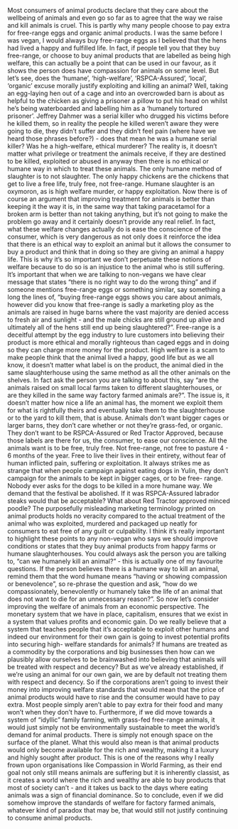 Most consumers of animal products declare that they care about the wellbeing of animals and even go so far as to agree that the way we raise and kill animals is cruel. This is partly why many people choose to pay extra for free-range eggs and organic animal products. I was the same before I was vegan, I would always buy free-range eggs as I believed that the hens had lived a happy and fulfilled life. In fact, if people tell you that they buy free-range, or choose to buy animal products that are labelled as being high welfare, this can actually be a point that can be used in our favour, as it shows the person does have compassion for animals on some level. But let’s see, does the ‘humane’, ‘high-welfare’, ‘RSPCA-Assured’, ‘local’, ‘organic’ excuse morally justify exploiting and killing an animal? Well, taking an egg-laying hen out of a cage and into an overcrowded barn is about as helpful to the chicken as giving a prisoner a pillow to put his head on whilst he’s being waterboarded and labelling him as a ‘humanely tortured prisoner’. Jeffrey Dahmer was a serial killer who drugged his victims before he killed them, so in reality the people he killed weren’t aware they were going to die, they didn’t suffer and they didn’t feel pain (where have we heard those phrases before?) - does that mean he was a humane serial killer? Was he a high-welfare, ethical murderer? The reality is, it doesn’t matter what privilege or treatment the animals receive, if they are destined to be killed, exploited or abused in anyway then there is no ethical or humane way in which to treat these animals. The only humane method of slaughter is to not slaughter. The only happy chickens are the chickens that get to live a free life, truly free, not free-range. Humane slaughter is an oxymoron, as is high welfare murder, or happy exploitation. Now there is of course an argument that improving treatment for animals is better than keeping it the way it is, in the same way that taking paracetamol for a broken arm is better than not taking anything, but it’s not going to make the problem go away and it certainly doesn’t provide any real relief. In fact, what these welfare changes actually do is ease the conscience of the consumer, which is very dangerous as not only does it reinforce the idea that there is an ethical way to exploit an animal but it allows the consumer to buy a product and think that in doing so they are giving an animal a happy life. This is why it’s so important we don’t perpetuate these notions of welfare because to do so is an injustice to the animal who is still suffering. It’s important that when we are talking to non-vegans we have clear message that states “there is no right way to do the wrong thing” and if someone mentions free-range eggs or something similar, say something a long the lines of, “buying free-range eggs shows you care about animals, however did you know that free-range is sadly a marketing ploy as the animals are raised in huge barns where the vast majority are denied access to fresh air and sunlight - and the male chicks are still ground up alive and ultimately all of the hens still end up being slaughtered?”. Free-range is a deceitful attempt by the egg industry to lure customers into believing their product is more ethical and morally righteous than caged eggs and in doing so they can charge more money for the product. High welfare is a scam to make people think that the animal lived a happy, good life but as we all know, it doesn’t matter what label is on the product, the animal died in the same slaughterhouse using the same method as all the other animals on the shelves. In fact ask the person you are talking to about this, say “are the animals raised on small local farms taken to different slaughterhouses, or are they killed in the same way factory farmed animals are?”. The issue is, it doesn’t matter how nice a life an animal has, the moment we exploit them for what is rightfully theirs and eventually take them to the slaughterhouse or to the yard to kill them, that is abuse. Animals don’t want bigger cages or larger barns, they don’t care whether or not they’re grass-fed, or organic. They don’t want to be RSPCA-Assured or Red Tractor Approved, because those labels are there for us, the consumer, to ease our conscience. All the animals want is to be free, truly free. Not free-range, not free to pasture 4 - 6 months of the year. Free to live their lives in their entirety, without fear of human inflicted pain, suffering or exploitation. It always strikes me as strange that when people campaign against eating dogs in Yulin, they don’t campaign for the animals to be kept in bigger cages, or to be free- range. Nobody ever asks for the dogs to be killed in a more humane way. We demand that the festival be abolished. If it was RSPCA-Assured labrador steaks would that be acceptable? What about Red Tractor approved minced poodle? The purposefully misleading marketing terminology printed on animal products holds no veracity compared to the actual treatment of the animal who was exploited, murdered and packaged up neatly for consumers to eat free of any guilt or culpability. I think it’s really important to highlight these points to any non-vegan who says we should improve conditions or states that they buy animal products from happy farms or humane slaughterhouses. You could always ask the person you are talking to, “can we humanely kill an animal?” - this is actually one of my favourite questions. If the person believes there is a humane way to kill an animal, remind them that the word humane means “having or showing compassion or benevolence”, so re-phrase the question and ask, “how do we compassionately, benevolently or humanely take the life of an animal that does not want to die for an unnecessary reason?”. So now let’s consider improving the welfare of animals from an economic perspective. The monetary system that we have in place, capitalism, ensures that we exist in a system that values profits and economic gain. Do we really believe that a system that teaches people that it’s acceptable to exploit other humans and indeed our environment for their own gain is going to invest potential profits into securing high- welfare standards for animals? If humans are treated as a commodity by the corporations and big businesses then how can we plausibly allow ourselves to be brainwashed into believing that animals will be treated with respect and decency? But as we’ve already established, if we’re using an animal for our own gain, we are by default not treating them with respect and decency. So if the corporations aren’t going to invest their money into improving welfare standards that would mean that the price of animal products would have to rise and the consumer would have to pay extra. Most people simply aren’t able to pay extra for their food and many won’t when they don’t have to. Furthermore, if we did move towards a system of “idyllic” family farming, with grass-fed free-range animals, it would just simply not be environmentally sustainable to meet the world’s demand for animal products. There is simply not enough space on the surface of the planet. What this would also mean is that animal products would only become available for the rich and wealthy, making it a luxury and highly sought after product. This is one of the reasons why I really frown upon organisations like Compassion in World Farming, as their end goal not only still means animals are suffering but it is inherently classist, as it creates a world where the rich and wealthy are able to buy products that most of society can’t - and it takes us back to the days where eating animals was a sign of financial dominance. So to conclude, even if we did somehow improve the standards of welfare for factory farmed animals, whatever kind of paradox that may be, that would still not justify continuing to consume animal products.